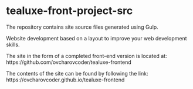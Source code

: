 # tealuxe-front-project-src

<p>The repository contains site source files generated using Gulp.</p>
<p>Website development based on a layout to improve your web development skills.</p>
<p>The site in the form of a completed front-end version is located at: https://github.com/ovcharovcoder/tealuxe-frontend</p>
<p>The contents of the site can be found by following the link: https://ovcharovcoder.github.io/tealuxe-frontend</p>


